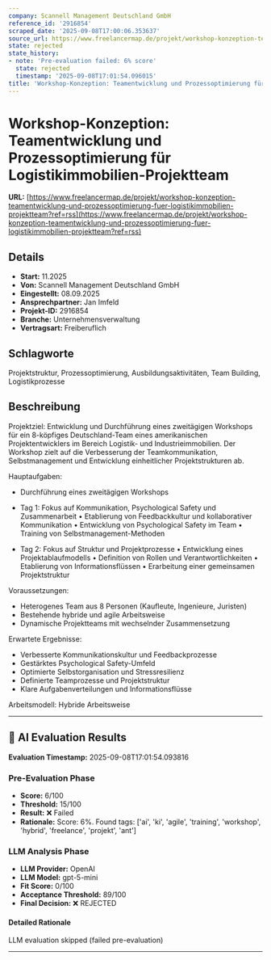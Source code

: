 ```yaml
---
company: Scannell Management Deutschland GmbH
reference_id: '2916854'
scraped_date: '2025-09-08T17:00:06.353637'
source_url: https://www.freelancermap.de/projekt/workshop-konzeption-teamentwicklung-und-prozessoptimierung-fuer-logistikimmobilien-projektteam?ref=rss
state: rejected
state_history:
- note: 'Pre-evaluation failed: 6% score'
  state: rejected
  timestamp: '2025-09-08T17:01:54.096015'
title: 'Workshop-Konzeption: Teamentwicklung und Prozessoptimierung für Logistikimmobilien-Projektteam'
---
```



# Workshop-Konzeption: Teamentwicklung und Prozessoptimierung für Logistikimmobilien-Projektteam
**URL:** [https://www.freelancermap.de/projekt/workshop-konzeption-teamentwicklung-und-prozessoptimierung-fuer-logistikimmobilien-projektteam?ref=rss](https://www.freelancermap.de/projekt/workshop-konzeption-teamentwicklung-und-prozessoptimierung-fuer-logistikimmobilien-projektteam?ref=rss)
## Details
- **Start:** 11.2025
- **Von:** Scannell Management Deutschland GmbH
- **Eingestellt:** 08.09.2025
- **Ansprechpartner:** Jan Imfeld
- **Projekt-ID:** 2916854
- **Branche:** Unternehmensverwaltung
- **Vertragsart:** Freiberuflich

## Schlagworte
Projektstruktur, Prozessoptimierung, Ausbildungsaktivitäten, Team Building, Logistikprozesse

## Beschreibung
Projektziel:
Entwicklung und Durchführung eines zweitägigen Workshops für ein 8-köpfiges Deutschland-Team eines amerikanischen Projektentwicklers im Bereich Logistik- und Industrieimmobilien. Der Workshop zielt auf die Verbesserung der Teamkommunikation, Selbstmanagement und Entwicklung einheitlicher Projektstrukturen ab.

Hauptaufgaben:
- Durchführung eines zweitägigen Workshops
- Tag 1: Fokus auf Kommunikation, Psychological Safety und Zusammenarbeit
• Etablierung von Feedbackkultur und kollaborativer Kommunikation
• Entwicklung von Psychological Safety im Team
• Training von Selbstmanagement-Methoden

- Tag 2: Fokus auf Struktur und Projektprozesse
• Entwicklung eines Projektablaufmodells
• Definition von Rollen und Verantwortlichkeiten
• Etablierung von Informationsflüssen
• Erarbeitung einer gemeinsamen Projektstruktur

Voraussetzungen:
- Heterogenes Team aus 8 Personen (Kaufleute, Ingenieure, Juristen)
- Bestehende hybride und agile Arbeitsweise
- Dynamische Projektteams mit wechselnder Zusammensetzung

Erwartete Ergebnisse:
- Verbesserte Kommunikationskultur und Feedbackprozesse
- Gestärktes Psychological Safety-Umfeld
- Optimierte Selbstorganisation und Stressresilienz
- Definierte Teamprozesse und Projektstruktur
- Klare Aufgabenverteilungen und Informationsflüsse

Arbeitsmodell:
Hybride Arbeitsweise

---

## 🤖 AI Evaluation Results

**Evaluation Timestamp:** 2025-09-08T17:01:54.093816

### Pre-Evaluation Phase
- **Score:** 6/100
- **Threshold:** 15/100
- **Result:** ❌ Failed
- **Rationale:** Score: 6%. Found tags: ['ai', 'ki', 'agile', 'training', 'workshop', 'hybrid', 'freelance', 'projekt', 'ant']

### LLM Analysis Phase
- **LLM Provider:** OpenAI
- **LLM Model:** gpt-5-mini
- **Fit Score:** 0/100
- **Acceptance Threshold:** 89/100
- **Final Decision:** ❌ REJECTED

#### Detailed Rationale
LLM evaluation skipped (failed pre-evaluation)

---
